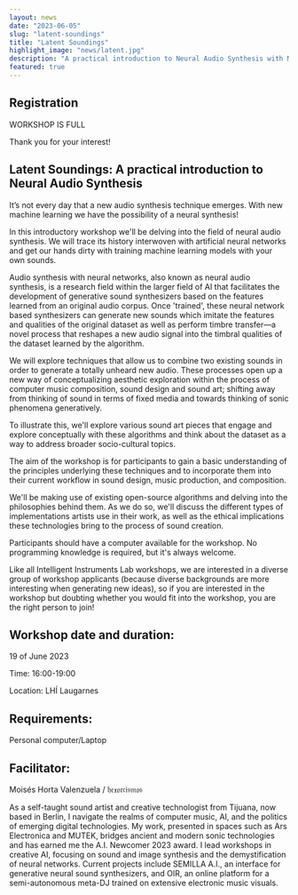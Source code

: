 ```yaml
---
layout: news
date: "2023-06-05"
slug: "latent-soundings"
title: "Latent Soundings"
highlight_image: "news/latent.jpg"
description: "A practical introduction to Neural Audio Synthesis with Moises Horta Valenzuela"
featured: true
---
```


<script>
import CaptionedImage from "../../components/Images/CaptionedImage.svelte"
</script>

<CaptionedImage
    src="news/latent.jpg"
    alt="A generated image with scewed forms and colors."
    caption="What is Neural Audio Synthesis?"/>

## Registration

WORKSHOP IS FULL

Thank you for your interest!

## Latent Soundings: A practical introduction to Neural Audio Synthesis

It’s not every day that a new audio synthesis technique emerges. With new machine learning we have the possibility of a neural synthesis!

In this introductory workshop we'll be delving into the field of neural audio synthesis. We will trace its history interwoven with artificial neural networks and get our hands dirty with training machine learning models with your own sounds.

Audio synthesis with neural networks, also known as neural audio synthesis, is a research field within the larger field of AI that facilitates the development of generative sound synthesizers based on the features learned from an original audio corpus. Once 'trained', these neural network based synthesizers can generate new sounds which imitate the features and qualities of the original dataset as well as perform timbre transfer—a novel process that reshapes a new audio signal into the timbral qualities of the dataset learned by the algorithm. 

We will explore techniques that allow us to combine two existing sounds in order to generate a totally unheard new audio. These processes open up a new way of conceptualizing aesthetic exploration within the process of computer music composition, sound design and sound art; shifting away from thinking of sound in terms of fixed media and towards thinking of sonic phenomena generatively.

To illustrate this, we'll explore various sound art pieces that engage and explore conceptually with these algorithms and think about the dataset as a way to address broader socio-cultural topics.

The aim of the workshop is for participants to gain a basic understanding of the principles underlying these techniques and to incorporate them into their current workflow in sound design, music production, and composition.

We'll be making use of existing open-source algorithms and delving into the philosophies behind them. As we do so, we'll discuss the different types of implementations artists use in their work, as well as the ethical implications these technologies bring to the process of sound creation.

Participants should have a computer available for the workshop. No programming knowledge is required, but it's always welcome.

Like all Intelligent Instruments Lab workshops, we are interested in a diverse group of workshop applicants (because diverse backgrounds are more interesting when generating new ideas), so if you are interested in the workshop but doubting whether you would fit into the workshop, you are the right person to join!

## Workshop date and duration:

19 of June 2023

Time: 16:00-19:00

Location: LHÍ Laugarnes

## Requirements:

Personal computer/Laptop

## Facilitator:

Moisés Horta Valenzuela / 𝔥𝔢𝔵𝔬𝔯𝔠𝔦𝔰𝔪𝔬𝔰

As a self-taught sound artist and creative technologist from Tijuana, now based in Berlin, I navigate the realms of computer music, AI, and the politics of emerging digital technologies. My work, presented in spaces such as Ars Electronica and MUTEK, bridges ancient and modern sonic technologies and has earned me the A.I. Newcomer 2023 award. I lead workshops in creative AI, focusing on sound and image synthesis and the demystification of neural networks. Current projects include SEMILLA A.I., an interface for generative neural sound synthesizers, and OIR, an online platform for a semi-autonomous meta-DJ trained on extensive electronic music visuals.